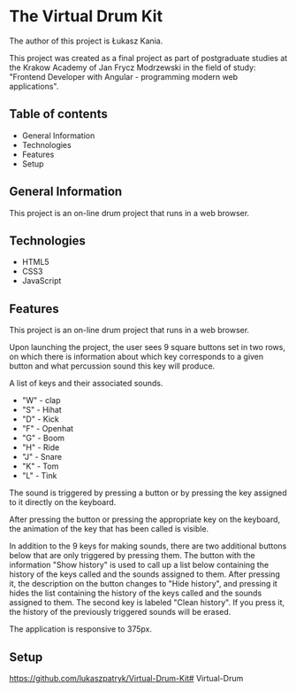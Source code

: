 # The Virtual Drum Kit

The author of this project is Łukasz Kania.

This project was created as a final project as part of postgraduate studies at the Krakow Academy of Jan Frycz Modrzewski in the field of study: "Frontend Developer with Angular - programming modern web applications".

## Table of contents
* General Information
* Technologies
* Features
* Setup

## General Information

This project is an on-line drum project that runs in a web browser.

## Technologies
* HTML5
* CSS3
* JavaScript

## Features

This project is an on-line drum project that runs in a web browser.

Upon launching the project, the user sees 9 square buttons set in two rows, on which there is information about which key corresponds to a given button and what percussion sound this key will produce.

A list of keys and their associated sounds.

* "W" - clap
* "S" - Hihat
* "D" - Kick
* "F" - Openhat
* "G" - Boom
* "H" - Ride
* "J" - Snare
* "K" - Tom
* "L" - Tink

The sound is triggered by pressing a button or by pressing the key assigned to it directly on the keyboard.

After pressing the button or pressing the appropriate key on the keyboard, the animation of the key that has been called is visible.

In addition to the 9 keys for making sounds, there are two additional buttons below that are only triggered by pressing them. The button with the information "Show history" is used to call up a list below containing the history of the keys called and the sounds assigned to them. After pressing it, the description on the button changes to "Hide history", and pressing it hides the list containing the history of the keys called and the sounds assigned to them. The second key is labeled "Clean history". If you press it, the history of the previously triggered sounds will be erased.

The application is responsive to 375px. 

## Setup

https://github.com/lukaszpatryk/Virtual-Drum-Kit# Virtual-Drum
